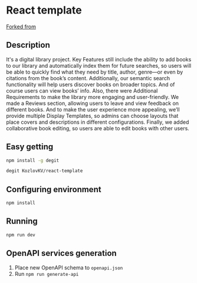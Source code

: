 # React template
[Forked from](https://github.com/mordv/clean)

## Description
It's a digital library project. 
Key Features still include the ability to add books to our library and automatically index them for future searches, so users will be able to quickly find what they need by title, author, genre—or even by citations from the book’s content. Additionally, our semantic search functionality will help users discover books on broader topics. And of course users can view books’ info.
Also, there were Additional Requirements to make the library more engaging and user-friendly. We made a Reviews section, allowing users to leave and view feedback on different books. And to make the user experience more appealing, we’ll provide multiple Display Templates, so admins can choose layouts that place covers and descriptions in different configurations.
Finally, we added collaborative book editing, so users are able to edit books with other users.

## Easy getting
```bash
npm install -g degit

degit KozlovKV/react-template
```

## Configuring environment
```bash
npm install
```

## Running
```bash
npm run dev
```

## OpenAPI services generation
1. Place new OpenAPI schema to `openapi.json`
2. Run `npm run generate-api`
